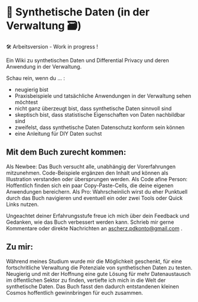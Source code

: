 # 🧪 Synthetische Daten (in der Verwaltung 🗃️)

🛠️ Arbeitsversion - Work in progress !

Ein Wiki zu synthetischen Daten und Differential Privacy und deren Anwendung in der Verwaltung.

Schau rein, wenn du ... :

- neugierig bist
- Praxisbeispiele und tatsächliche Anwendungen in der Verwaltung sehen möchtest
- nicht ganz überzeugt bist, dass synthetische Daten sinnvoll sind
- skeptisch bist, dass statistische Eigenschaften von Daten nachbildbar sind
- zweifelst, dass synthetische Daten Datenschutz konform sein können
- eine Anleitung für DIY Daten suchst

## Mit dem Buch zurecht kommen:

Als Newbee: Das Buch versucht alle, unabhängig der Vorerfahrungen mitzunehmen. Code-Beispiele ergänzen den Inhalt und können als Illustration verstanden oder übersprungen werden.
Als Code afine Person: Hoffentlich finden sich ein paar Copy-Paste-Cells, die deine eigenen Anwendungen bereichern.
Als Pro: Wahrscheinlich wirst du eher Punktuell durch das Buch navigieren und eventuell ein oder zwei Tools oder Quick Links nutzen. 

Ungeachtet deiner Erfahrungsstufe freue ich mich über dein Feedback und Gedanken, wie das Buch verbessert werden kann. Schrieb mir gerne Kommentare oder direkte Nachrichten an ascherz.pdkonto@gmail.com .

## Zu mir:

Während meines Studium wurde mir die Möglichkeit geschenkt, für eine fortschritliche Verwaltung die Potenziale von synthetischen Daten zu testen. Neugierig und mit der Hoffnung eine gute Lösung für mehr Datenaustausch im öffentlichen Sektor zu finden, vertiefte ich mich in die Welt der synthetische Daten. Das Buch fasst den dadurch entstandenen kleinen Cosmos hoffentlich gewinnbringen für euch zusammen.  


